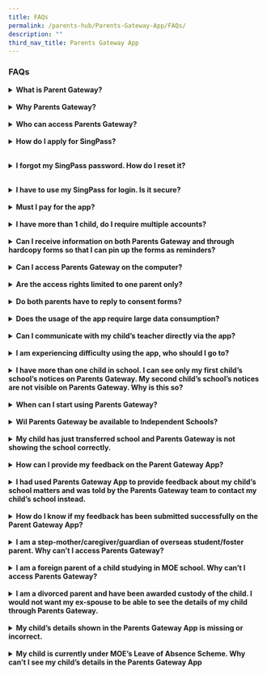 ```yaml
---
title: FAQs
permalink: /parents-hub/Parents-Gateway-App/FAQs/
description: ""
third_nav_title: Parents Gateway App
---
```

### FAQs
 <details><summary style="font-weight:bold ; cursor:pointer;">What is Parent Gateway? </summary> &nbsp; <p>Parents Gateway is a mobile app available on iOS and Android for parents. It affords schools the convenience of updating parents of your schools’ programmes and for&nbsp;parents to provide consent for their children to participate in school activities.</p></details>
&nbsp;
<details><summary><b>Why Parents Gateway?</b></summary>The digitalisation of administrative paperwork (such as issuing, collating of forms) will help alleviate the administrative load of teachers and allow them to devote more time to nurture their students.</details>
&nbsp;
<details><summary><b>Who can access Parents Gateway?</b></summary>Parents Gateway contains sensitive information about students and their parents. Access to the mobile app is restricted to parents and legal guardians who are Singpass holders. If you fall into any of the following categories, you are eligible to apply for SingPass:
<ul type="1">
	<li> Singapore Citizen and Permanent Resident </li>
	<li>  Employment Pass and Personalised Employment Pass holders </li>
	<li>  EntrePass holders </li>
	<li>S-Pass holders</li>
	<li>Dependant Pass holders (of EP, PEP, EntrePass and S-Pass holders)</li>
	<li> Long Term Visit Pass-Plus (LTVP+) holders</li>
	<li>  Long Term Visit Pass holders</li>
	<li>Selected Work Permit Holders who require SingPass to access government digital services. Visit <a href="https://service2.mom.gov.sg/workpass/enquiry/prelanding">WPOL Enquiry Service</a> to check your status.</li>
</ul> Schools will continue to issue hardcopy letters and consent forms to parents and legal guardians who are unable to onboard Parents Gateway.</details>
&nbsp;
<details><summary><b>How do I apply for SingPass?</b></summary>Please visit the&nbsp;[SingPass website](https://www.singpass.gov.sg/), or scan the QR codes below to register for a SingPass and set up the 2-Step Verification (2FA). 
<img style="width:60%" src="/images/Parents'%20Hub/singpass%20qr%20code%20scanner.png">

Should you require further assistance, please contact SingPass Helpdesk at 6643-0555.</details>
&nbsp;
<details><summary><b>I forgot my SingPass password. How do I reset it?</b></summary><p>If you have set up your SingPass 2FA, you can reset your password instantly online:&nbsp;

  

i. Visit&nbsp;[https://www.singpass.gov.sg](https://www.singpass.gov.sg/)&nbsp;

ii. Select “Reset Password” icon on the scroll bar. Enter your NRIC/FIN details, followed by your SMS/Token One-Time Password.&nbsp;

iii. Create your new SingPass password.  </p></details>
&nbsp;
<details><summary><b>I have to use my SingPass for login. Is it secure?</b></summary><p>SingPass is an online account management for access to Singapore Government e-services. It allows users to access hundreds of government services easily and securely online.&nbsp;  </p></details>
&nbsp;
<details><summary><b>Must I pay for the app?</b></summary><p>Parents Gateway is free-of-charge.  </p></details>
&nbsp;
<details><summary><b>I have more than 1 child, do I require multiple accounts?</b></summary><p>No, you do not need multiple accounts. You will be able to access all your children’s information through a single platform on Parents Gateway, even if your children are attending different schools.</p></details>
&nbsp;  
<details><summary><b>Can I receive information on both Parents Gateway and through hardcopy forms so that I can pin up the forms as reminders?</b></summary><p>Parents are encouraged to view the school announcements and consent forms using the app. For parents who wish to receive reminders on upcoming events, there is an “Add to Calendar” feature. Upon selection, the event would be synced with your phone calendar.  
</p></details>
&nbsp;
<details><summary><b>Can I access Parents Gateway on the computer?</b></summary><p>Parents Gateway is only available as a mobile application. Supported OS Versions: Android 5.0 or later &amp; iOS 9.1 or later. </p></details>
&nbsp;
<details><summary><b>Are the access rights limited to one parent only?</b></summary><p>No, both parents can access their children’s information simultaneously from their respective Parents Gateway accounts.&nbsp;  </p></details>
&nbsp;
<details><summary><b>Do both parents have to reply to consent forms?</b></summary><p>Only a single consent is required. Once consent has been given, it cannot be edited by either parent. Should there be a change in decision, parents have to inform the school directly.  </p></details>
&nbsp;
<details><summary><b>Does the usage of the app require large data consumption?</b></summary><p>Parents Gateway does not require large data consumption.&nbsp;  </p></details>
&nbsp;
<details><summary><b>Can I communicate with my child’s teacher directly via the app?</b></summary><p>This feature is not available at this point in time.&nbsp;  </p></details>
&nbsp;
<details><summary><b>I am experiencing difficulty using the app, who should I go to?</b></summary><p>You may approach your child’s school for assistance.&nbsp;&nbsp; </p></details>
&nbsp;
<details><summary><b>I have more than one child in school. I can see only my first child’s school’s notices on Parents Gateway. My second child’s school’s notices are not visible on Parents Gateway. Why is this so?</b></summary><p>Initial implementation of Parents Gateway involved implementation in 66 pilot schools. Your first child’s school might have been one of these schools which piloted Parents Gateway. Your second child’s school may not have onboarded yet because it was not part of the initial 66 schools who implemented Parents Gateway.&nbsp;Your child’s school will notify you on the date of implementation.</p></details>
&nbsp;
<details><summary><b> When can I start using Parents Gateway?  </b></summary><p>School may not have started using Parents Gateway yet. Parents are advised to wait for notifications from schools on its date of implementation.</p></details>
&nbsp;
<details><summary><b>Wil Parents Gateway be available to Independent Schools?</b></summary><p>Yes, Parents Gateway will be available to all government / government-aided and independent schools.&nbsp;</p></details>
&nbsp;
<details><summary><b>My child has just transferred school and Parents Gateway is not showing the school correctly.</b></summary><p>It takes time for school to update the school records in MOE database before the updates can be reflected in Parents Gateway. Alternatively, you may approach your child’s current school for assistance.&nbsp;</p></details>
&nbsp;
<details><summary><b>How can I provide my feedback on the Parent Gateway App?</b></summary><p>Feedback can be provided via the app through&nbsp;<b>Profile&gt;Feedback</b></p></details>
&nbsp;
<details><summary><b>I had used Parents Gateway App to provide feedback about my child’s school matters and was told by the Parents Gateway team to contact my child’s school instead.</b></summary><p>The feedback provided by Parents Gateway App is only for the usage of the App only. For school related matter, kindly contact your child’s school directly for assistance.&nbsp;</p></details>
&nbsp;
<details><summary><b>How do I know if my feedback has been submitted successfully on the Parent Gateway App?</b></summary><p>The Parents Gateway team will usually respond to take parents’ feedback within 3 working days.&nbsp;</p></details>
&nbsp;
<details><summary><b>I am a step-mother/caregiver/guardian of overseas student/foster parent. Why can’t I access Parents Gateway?</b></summary><p>Parents Gateway can only be assessed by Parents and Legal Guardians. Schools will continue to issue hardcopy letters to sole caregivers who are unable to onboard Parents Gateway.</p></details>
&nbsp;
<details><summary><b>I am a foreign parent of a child studying in MOE school. Why can’t I access Parents Gateway?
</b></summary><p>Parents Gateway can only be assessed by Parents and Legal Guardians who have registered with SingPass and MOE database using their NRIC/FIN number. Schools will continue to issue hardcopy letters to parents who are unable to onboard Parents Gateway.&nbsp;  
</p></details>
&nbsp;
<details><summary><b>I am a divorced parent and have been awarded custody of the child. I would not want my ex-spouse to be able to see the details of my child through Parents Gateway.</b></summary><p>kindly approach your child’s school for assistance.</p></details>
&nbsp;
<details><summary><b>My child’s details shown in the Parents Gateway App is missing or incorrect.</b></summary><p>&nbsp;Parents Gateway takes data from MOE database. For any updates to MOE database, kindly check with your child’s school.  </p></details>
&nbsp;
<details><summary><b>My child is currently under MOE’s Leave of Absence Scheme. Why can’t I see my child’s details in the Parents Gateway App</b></summary><p>Parents Gateway supports day-to-day schooling activities of the child. It does not include students that are on leave of absence.</p></details>
